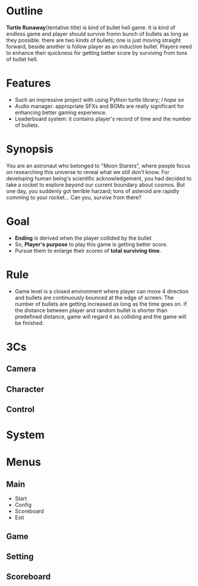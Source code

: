 # Outline
**Turtle Runaway**(tentative title) is kind of bullet hell game. It is kind of endless game and player should survive fromn bunch of bullets as long as they possible. there are two kinds of bullets; one is just moving straight forward, beside another is follow player as an induction bullet. Players need to enhance their quickness for getting better score by surviving from tons of bullet hell.

# Features
* Such an impressive project with using Python turtle library; *I hope so*
* Audio manager: appropriate SFXs and BGMs are really significant for enhancing better gaming experience.
* Leaderboard system: it contains player's record of time and the number of bullets.

# Synopsis
You are an astronaut who belonged to "Moon Starers", where people focus on researching this universe to reveal what we still don't know. For developing human being's scientific acknowledgement, you had decided to take a rocket to explore beyond our current boundary about cosmos. But one day, you suddenly got terrible harzard; tons of asteroid are rapidly comming to your rocket...
Can you, survive from there? 

# Goal
* **Ending** is derived when the player collided by the bullet
* So, **Player's purpose** to play this game is getting better score.
* Pursue them to enlarge their scores of **total surviving time**.

# Rule
* Game level is a closed environment where player can move 4 direction and bullets are continuously bounced at the edge of screen. The number of bullets are getting increased as long as the time goes on. if the distance between player and random bullet is shorter than predefined distance, game will regard it as colliding and the game will be finished.

# 3Cs
## Camera

## Character

## Control

# System

# Menus
## Main
* Start
* Config
* Scoreboard
* Exit
## Game
## Setting

## Scoreboard